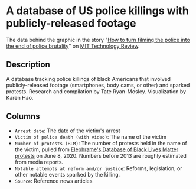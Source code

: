 # A database of US police killings with publicly-released footage

The data behind the graphic in the story "<a href="https://www.technologyreview.com/2020/06/10/1002913/how-to-end-police-brutality-filming-witnessing-legislation/">How to turn filming the police into the end of police brutality</a>" on <a href='https://www.technologyreview.com/'>MIT Technology Review</a>.

## Description
A database tracking police killings of black Americans that involved publicly-released footage (smartphones, body cams, or other) and sparked protests. Research and compilation by Tate Ryan-Mosley. Visualization by Karen Hao.

## Columns
* `Arrest date`: The date of the victim's arrest
* `Victim of police death (with video)`: The name of the victim
* `Number of protests (BLM)`: The number of protests held in the name of the victim, pulled from <a href="https://elephrame.com/textbook/BLM/chart">Elephrame's Database of Black Lives Matter protests</a> on June 8, 2020. Numbers before 2013 are roughly estimated from media reports.
* `Notable attempts at reform and/or justice`: Reforms, legislation, or other notable events sparked by the killing.
* `Source`: Reference news articles
